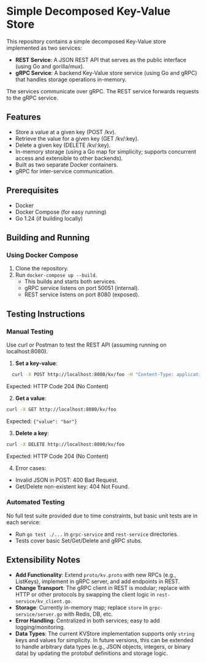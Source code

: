# Simple Decomposed Key-Value Store

This repository contains a simple decomposed Key-Value store implemented as two services:
- **REST Service**: A JSON REST API that serves as the public interface (using Go and gorilla/mux).
- **gRPC Service**: A backend Key-Value store service (using Go and gRPC) that handles storage operations in-memory.

The services communicate over gRPC. The REST service forwards requests to the gRPC service.

## Features
- Store a value at a given key (POST /kv).
- Retrieve the value for a given key (GET /kv/:key).
- Delete a given key (DELETE /kv/:key).
- In-memory storage (using a Go map for simplicity; supports concurrent access and extensible to other backends).
- Built as two separate Docker containers.
- gRPC for inter-service communication.

## Prerequisites
- Docker
- Docker Compose (for easy running)
- Go 1.24 (if building locally)

## Building and Running

### Using Docker Compose
1. Clone the repository.
2. Run `docker-compose up --build`.
   - This builds and starts both services.
   - gRPC service listens on port 50051 (internal).
   - REST service listens on port 8080 (exposed).

## Testing Instructions

### Manual Testing
Use curl or Postman to test the REST API (assuming running on localhost:8080).

1. **Set a key-value**:

```sh
  curl -X POST http://localhost:8080/kv/foo -H "Content-Type: application/json" -d '{"value": "bar"}'
```
Expected: HTTP Code 204 (No Content)

2. **Get a value**:

```sh
curl -X GET http://localhost:8080/kv/foo
```
Expected: `{"value": "bar"}`

3. **Delete a key**:

```sh
curl -X DELETE http://localhost:8080/kv/foo
```

Expected: HTTP Code 204 (No Content)

4. Error cases:
- Invalid JSON in POST: 400 Bad Request.
- Get/Delete non-existent key: 404 Not Found.

### Automated Testing
No full test suite provided due to time constraints, but basic unit tests are in each service:
- Run `go test ./...` in `grpc-service` and `rest-service` directories.
- Tests cover basic Set/Get/Delete and gRPC stubs.

## Extensibility Notes
- **Add Functionality**: Extend `proto/kv.proto` with new RPCs (e.g., ListKeys), implement in gRPC server, and add endpoints in REST.
- **Change Transport**: The gRPC client in REST is modular; replace with HTTP or other protocols by swapping the client logic in `rest-service/kv_client.go`.
- **Storage**: Currently in-memory map; replace `store` in `grpc-service/server.go` with Redis, DB, etc.
- **Error Handling**: Centralized in both services; easy to add logging/monitoring.
- **Data Types**: The current KVStore implementation supports only `string` keys and values for simplicity. In future versions, this can be extended to handle arbitrary data types (e.g., JSON objects, integers, or binary data) by updating the protobuf definitions and storage logic.

